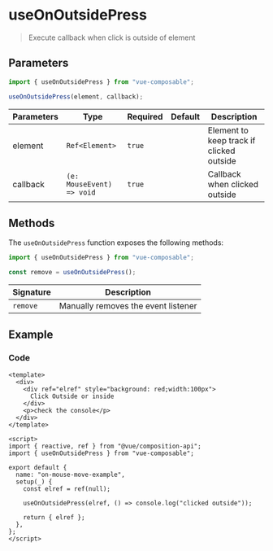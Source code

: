 # useOnOutsidePress

> Execute callback when click is outside of element

## Parameters

```js
import { useOnOutsidePress } from "vue-composable";

useOnOutsidePress(element, callback);
```

| Parameters | Type                      | Required | Default | Description                              |
| ---------- | ------------------------- | -------- | ------- | ---------------------------------------- |
| element    | `Ref<Element>`            | `true`   |         | Element to keep track if clicked outside |
| callback   | `(e: MouseEvent) => void` | `true`   |         | Callback when clicked outside            |

## Methods

The `useOnOutsidePress` function exposes the following methods:

```js
import { useOnOutsidePress } from "vue-composable";

const remove = useOnOutsidePress();
```

| Signature | Description                         |
| --------- | ----------------------------------- |
| `remove`  | Manually removes the event listener |

## Example

<on-outside-press-example/>

### Code

```vue
<template>
  <div>
    <div ref="elref" style="background: red;width:100px">
      Click Outside or inside
    </div>
    <p>check the console</p>
  </div>
</template>

<script>
import { reactive, ref } from "@vue/composition-api";
import { useOnOutsidePress } from "vue-composable";

export default {
  name: "on-mouse-move-example",
  setup(_) {
    const elref = ref(null);

    useOnOutsidePress(elref, () => console.log("clicked outside"));

    return { elref };
  },
};
</script>
```
